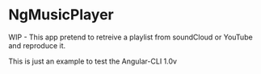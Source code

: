 # NgMusicPlayer

WIP - This app pretend to retreive a playlist from soundCloud or YouTube and reproduce it.

This is just an example to test the Angular-CLI 1.0v
